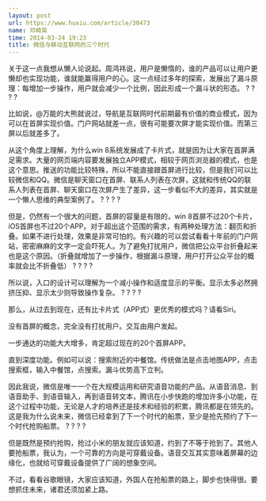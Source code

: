 ```yaml
---
layout: post
url: https://www.huxiu.com/article/30473
name: 邓崎英
time: 2014-03-24 19:23
title: 微信与移动互联网的三个时代
---
```

关于这一点我想从懒人论说起。周鸿祎说，用户是懒惰的，谁的产品可以让用户更懒却也实现功能，谁就能赢得用户的心。这一点经过多年的探索，发展出了漏斗原理：每增加一步操作，用户就会减少一个比例，因此形成一个漏斗状的形态。 ? ? ? ?

比如说，@万能的大熊就说过，导航是互联网时代前期最有价值的商业模式，因为可以在首屏实现价值。门户网站就差一点，很有可能要次屏才能实现价值。而第三屏以后就差多了。

从这个角度上理解，为什么win 8系统发展成了卡片式，就是因为让大家在首屏满足需求。大量的网页端内容要发展独立APP模式，相较于网页浏览器的模式，也是这个意思。推送的功能比较特殊，所以不能直接跟首屏进行比较，但是我们可以比较微信和QQ。微信是聊天窗口在首屏、联系人列表在次屏，这就和传统QQ的联系人列表在首屏、聊天窗口在次屏产生了差异，这一步看似不大的差异，其实就是一个懒人思维的典型案例了。 ? ? ? ?

但是，仍然有一个很大的问题，首屏的容量是有限的，win 8首屏不过20个卡片，iOS首屏也不过20个APP。对于超出这个范围的需求，有两种处理方法：翻页和折叠。如果不进行处理，效果是非常可怕的。有兴趣的可以尝试看看十年前的门户网站，密密麻麻的文字一定会吓死人。为了避免打扰用户，微信把公众平台折叠起来也是这个原因。（折叠就增加了一步操作，根据漏斗原理，用户打开公众平台的概率就会比不折叠低） ? ? ? ?

所以说，入口的设计可以理解为一个减小操作和适度显示的平衡。显示太多必然拥挤压抑、显示太少则导致操作复杂。 ? ? ? ?

那么，从过去到现在，还有比卡片式（APP式）更优秀的模式吗？请看Siri。

没有首屏的概念，完全没有打扰用户。交互由用户发起。

一步通达的功能大大增多，肯定超过现在的20个首屏APP。

直到深度功能。例如可以说：搜索附近的中餐馆。传统做法是点击地图APP，点击搜索框，输入中餐馆，点搜索。漏斗优势高下立判。

因此我说，微信是唯一一个在大规模运用和研究语音功能的产品。从语音消息、到语音助手、到语音输入，再到语音转文本，腾讯在小步快跑的增加许多小功能，在这个过程中功能，无论是人才的培养还是技术和经验的积累，腾讯都是在领先的。这是我为什么说未来，微信已经拿到了下一个时代的船票，至少是抢先预约了下一个时代抢购船票。 ? ? ? ?

但是既然是预约抢购，抢过小米的朋友就应该知道，约到了不等于抢到了。其他人要抢船票，我认为，一个可靠的方向是可穿戴设备。语音交互其实意味着屏幕的边缘化，也就给可穿戴设备提供了广阔的想象空间。

不过，看看谷歌眼镜，大家应该知道，外国人在抢船票的路上，脚步也快得很。要想抓住未来，诸君还须加紧上路。


